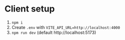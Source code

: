 # Client setup

1) `npm i`
2) Create `.env` with `VITE_API_URL=http://localhost:4000`
3) `npm run dev` (default http://localhost:5173)
